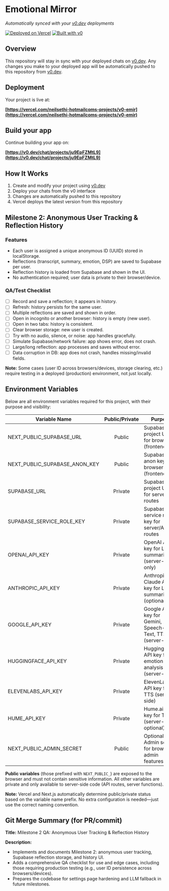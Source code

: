 # Emotional Mirror

*Automatically synced with your [v0.dev](https://v0.dev) deployments*

[![Deployed on Vercel](https://img.shields.io/badge/Deployed%20on-Vercel-black?style=for-the-badge&logo=vercel)](https://vercel.com/neilsethi-hotmailcoms-projects/v0-emir)
[![Built with v0](https://img.shields.io/badge/Built%20with-v0.dev-black?style=for-the-badge)](https://v0.dev/chat/projects/ju9EpFZMtL9)

## Overview

This repository will stay in sync with your deployed chats on [v0.dev](https://v0.dev).
Any changes you make to your deployed app will be automatically pushed to this repository from [v0.dev](https://v0.dev).

## Deployment

Your project is live at:

**[https://vercel.com/neilsethi-hotmailcoms-projects/v0-emir](https://vercel.com/neilsethi-hotmailcoms-projects/v0-emir)**

## Build your app

Continue building your app on:

**[https://v0.dev/chat/projects/ju9EpFZMtL9](https://v0.dev/chat/projects/ju9EpFZMtL9)**

## How It Works

1. Create and modify your project using [v0.dev](https://v0.dev)
2. Deploy your chats from the v0 interface
3. Changes are automatically pushed to this repository
4. Vercel deploys the latest version from this repository

## Milestone 2: Anonymous User Tracking & Reflection History

### Features
- Each user is assigned a unique anonymous ID (UUID) stored in localStorage.
- Reflections (transcript, summary, emotion, DSP) are saved to Supabase per user.
- Reflection history is loaded from Supabase and shown in the UI.
- No authentication required; user data is private to their browser/device.

### QA/Test Checklist
- [ ] Record and save a reflection; it appears in history.
- [ ] Refresh: history persists for the same user.
- [ ] Multiple reflections are saved and shown in order.
- [ ] Open in incognito or another browser: history is empty (new user).
- [ ] Open in two tabs: history is consistent.
- [ ] Clear browser storage: new user is created.
- [ ] Try with no audio, silence, or noise: app handles gracefully.
- [ ] Simulate Supabase/network failure: app shows error, does not crash.
- [ ] Large/long reflection: app processes and saves without error.
- [ ] Data corruption in DB: app does not crash, handles missing/invalid fields.

**Note:** Some cases (user ID across browsers/devices, storage clearing, etc.) require testing in a deployed (production) environment, not just locally.

## Environment Variables

Below are all environment variables required for this project, with their purpose and visibility:

| Variable Name                  | Public/Private | Purpose                                                      |
|------------------------------- |:-------------:|--------------------------------------------------------------|
| NEXT_PUBLIC_SUPABASE_URL       | Public        | Supabase project URL for browser (frontend)                  |
| NEXT_PUBLIC_SUPABASE_ANON_KEY  | Public        | Supabase anon key for browser (frontend)                     |
| SUPABASE_URL                   | Private       | Supabase project URL for server/API routes                   |
| SUPABASE_SERVICE_ROLE_KEY      | Private       | Supabase service role key for server/API routes              |
| OPENAI_API_KEY                 | Private       | OpenAI API key for LLM summarization (server-side only)      |
| ANTHROPIC_API_KEY              | Private       | Anthropic Claude API key for LLM summarization (optional)    |
| GOOGLE_API_KEY                 | Private       | Google API key for Gemini, Speech-to-Text, TTS (server-side) |
| HUGGINGFACE_API_KEY            | Private       | HuggingFace API key for emotion analysis (server-side)       |
| ELEVENLABS_API_KEY             | Private       | ElevenLabs API key for TTS (server-side)                     |
| HUME_API_KEY                   | Private       | Hume.ai API key for TTS (server-side, optional)              |
| NEXT_PUBLIC_ADMIN_SECRET       | Public        | Optional: Admin secret for browser admin features            |

**Public variables** (those prefixed with `NEXT_PUBLIC_`) are exposed to the browser and must not contain sensitive information. All other variables are private and only available to server-side code (API routes, server functions).

**Note:** Vercel and Next.js automatically determine public/private status based on the variable name prefix. No extra configuration is needed—just use the correct naming convention.

## Git Merge Summary (for PR/commit)

**Title:** Milestone 2 QA: Anonymous User Tracking & Reflection History

**Description:**
- Implements and documents Milestone 2: anonymous user tracking, Supabase reflection storage, and history UI.
- Adds a comprehensive QA checklist for use and edge cases, including those requiring production testing (e.g., user ID persistence across browsers/devices).
- Prepares the codebase for settings page hardening and LLM fallback in future milestones.